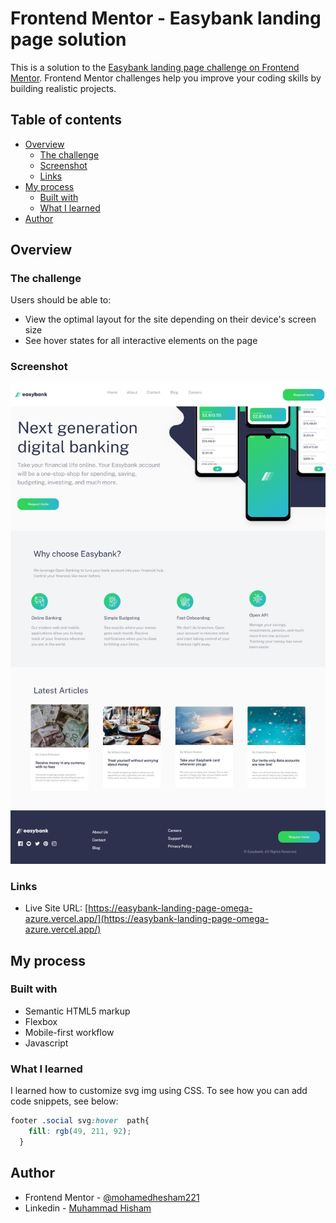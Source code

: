 # Frontend Mentor - Easybank landing page solution

This is a solution to the [Easybank landing page challenge on Frontend Mentor](https://www.frontendmentor.io/challenges/easybank-landing-page-WaUhkoDN). Frontend Mentor challenges help you improve your coding skills by building realistic projects. 

## Table of contents

- [Overview](#overview)
  - [The challenge](#the-challenge)
  - [Screenshot](#screenshot)
  - [Links](#links)
- [My process](#my-process)
  - [Built with](#built-with)
  - [What I learned](#what-i-learned)
- [Author](#author)

## Overview

### The challenge

Users should be able to:

- View the optimal layout for the site depending on their device's screen size
- See hover states for all interactive elements on the page

### Screenshot

![screenshot](./dist/images/screenshot.png)

### Links

- Live Site URL: [https://easybank-landing-page-omega-azure.vercel.app/](https://easybank-landing-page-omega-azure.vercel.app/)

## My process

### Built with

- Semantic HTML5 markup
- Flexbox
- Mobile-first workflow
- Javascript

### What I learned

I learned how to customize svg img using CSS.
To see how you can add code snippets, see below:

```css
footer .social svg:hover  path{
    fill: rgb(49, 211, 92);
  }
```

## Author

- Frontend Mentor - [@mohamedhesham221](https://www.frontendmentor.io/profile/mohamedhesham221)
- Linkedin - [Muhammad Hisham](https://www.linkedin.com/in/muhammad-hisham-23544b253/)
